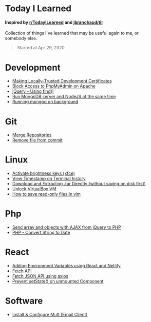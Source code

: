 # Today I Learned
#### Inspired by [r/TodayILearned](https://www.reddit.com/r/todayilearned/) and [jbranchaud/til](https://github.com/jbranchaud)
Collection of things I've learned that may be useful again to me, or somebody else.
> Started at Apr 29, 2020

# Development
- [Making Locally-Trusted Development Certificates](development/local-development-certificates.md)
- [Block Access to PhpMyAdmin on Apache](development/block-access-to-phpmyadmin-apache.md)
- [jQuery - Using find()](development/jquery-find.md)
- [Run MongoDB server and NodeJS at the same time](development/run-mongod-nodejs.md)
- [Running mongod on background](development/mongod-on-background.md)

# Git
- [Merge Repositories](Git/merge-two-repositories.md)
- [Remove file from commit](Git/remove-file-from-commit.md)


# Linux
- [Activate brightness keys (xfce)](linux/activate-brightness-keys-xfce.md)
- [View Timestamp on Terminal history](linux/timestamp-on-terminal-history.md)
- [Download and Extracting .tar Directly (without saving on disk first)](linux/download-and-extract-directly.md)
- [Unlock VirtualBox VM](linux/unlock-virtualbox-vm.md)
- [How to save read-only files in vim](linux/save-read-only-files-vim.md)

# Php
- [Send array and objects with AJAX from jQuery to PHP](php/json_stringify_decode_on_php.md)
- [PHP - Convert String to Date](php/php-string-to-date.md)


# React
- [Adding Environment Variables using React and Netlify](react/environment-variables-react-netlify.md)
- [Fetch API](react/fetch-api.md)
- [Fetch JSON API using axios](react/fetch-api-using-axios.md)
- [Prevent setState() on unmounted Component](react/prevent-setstate-unmounted-component.md)


# Software
- [Install & Configure Mutt (Email Client)](software/configure-mutt-email.md)
